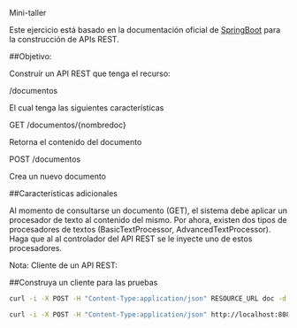 Mini-taller

Este ejercicio está basado en la documentación oficial de [SpringBoot](https://spring.io/guides/gs/rest-service/) para la construcción de APIs REST.


##Objetivo:

Construír un API REST que tenga el recurso:

/documentos

El cual tenga las siguientes características


GET /documentos/{nombredoc}

Retorna el contenido del documento

POST /documentos

Crea un nuevo documento

##Características adicionales

Al momento de consultarse un documento (GET), el sistema debe aplicar un procesador de texto al contenido del mismo. Por ahora, existen dos tipos de procesadores de textos (BasicTextProcessor, AdvancedTextProcessor). Haga que al al controlador del API REST se le inyecte uno de estos procesadores.


Nota: Cliente de un API REST:

##Construya un cliente para las pruebas


```bash
curl -i -X POST -H "Content-Type:application/json" RESOURCE_URL doc -d '{JSON_OBJECT}'
```


```bash
curl -i -X POST -H "Content-Type:application/json" http://localhost:8080/process/doc -d '{"titulo":"el titulo", "contenido":"el contenido aaaa bbbb ccc"}'
```

